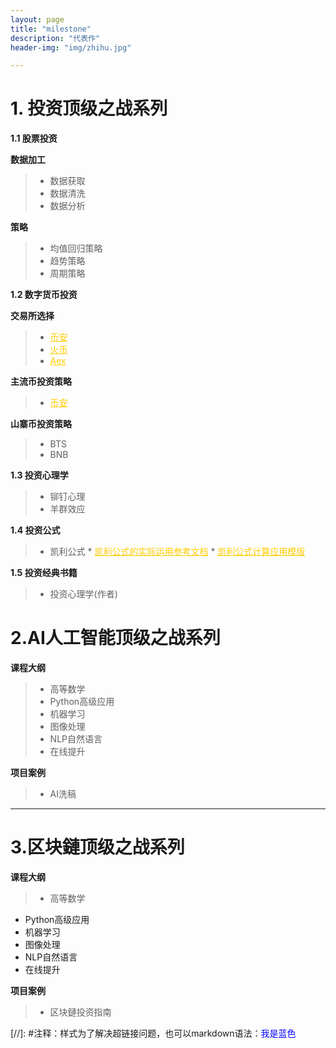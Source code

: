 ```yaml
---
layout: page
title: "milestone"
description: "代表作"
header-img: "img/zhihu.jpg"

---
```


# 1. 投资顶级之战系列 #

**1.1 股票投资**

**数据加工** 
> * 数据获取
> * 数据清洗
> * 数据分析

**策略**
> * 均值回归策略
> * 趋势策略
> * 周期策略



**1.2 数字货币投资**

**交易所选择**
> *  [币安](http://)
> * [火币](http://)
> * [Aex](http://www.aex88.com "Aex")

**主流币投资策略**
> *  [币安](http://)

**山寨币投资策略**

> * BTS
> * BNB 


**1.3 投资心理学**
> * 铆钉心理
> * 羊群效应

**1.4 投资公式**
> * 凯利公式
	* [凯利公式的实际运用参考文档][凯利公式的实际运用]
	* [凯利公式计算应用模版][凯利公式计算模版]
	 
**1.5 投资经典书籍**
> * 投资心理学(作者)
# 2.AI人工智能顶级之战系列 #
**课程大纲**
> *  高等数学
> * Python高级应用
> * 机器学习
> * 图像处理
> * NLP自然语言
> * 在线提升

**项目案例**
> * AI洗稿

----
# 3.区块鏈顶级之战系列 #
**课程大纲**
> * 高等数学
- Python高级应用
- 机器学习
- 图像处理
- NLP自然语言
- 在线提升

**项目案例**
> * 区块鏈投资指南

 
[凯利公式的实际运用]: https://siweiwo.top/resource/investmentformual/kaili/凯利公式的实际运用.pdf
[凯利公式计算模版]: https://siweiwo.top/resource/investmentformual/kaili/凯利公式计算模版.xlsx

[//]: #注释：样式为了解决超链接问题，也可以markdown语法：<font color=Blue>我是蓝色</font>
<style> 
a:link {color:#ffcc00;}
a:visited {color:#0000ff;}
a:hover {color:#ff0000;}
</style>

